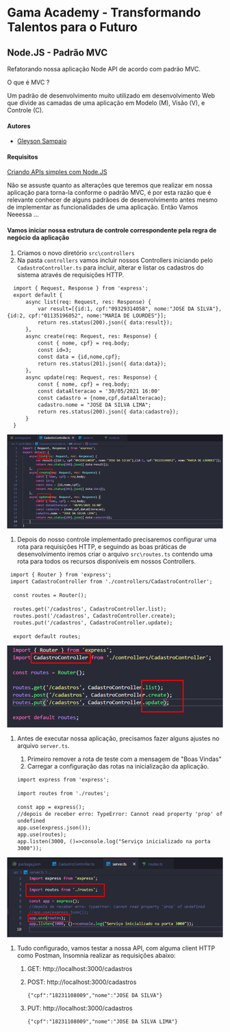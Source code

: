 # Gama Academy - Transformando Talentos para o Futuro

## Node.JS - Padrão MVC

Refatorando nossa aplicação Node API de acordo com padrão MVC.

O que é MVC ?

Um padrão de desenvolvimento muito utilizado em desenvolvimento Web que divide as camadas de uma aplicação em Modelo (M), Visão (V), e Controle (C).

#### Autores
- [Gleyson Sampaio](https://github.com/gleyson-gama)

#### Requisitos
[Criando APIs simples com Node.JS](https://github.com/educacao-gama/tutoriais/tree/main/node-app-api)

Não se assuste quanto as alterações que teremos que realizar em nossa aplicação para torna-la conforme o padrão MVC, é por esta razão que é relevante conhecer de alguns padrãoes de desenvolvimento antes mesmo de implementar as funcionalidades de uma aplicação.
Então Vamos Neeessa ...

#### Vamos iniciar nossa estrutura de controle correspondente pela regra de negócio da aplicação
1. Criamos o novo diretório `src\controllers`
1. Na pasta `controllers` vamos incluir nossos Controllers iniciando pelo `CadastroController.ts` para incluir, alterar e listar os cadastros do sistema através de requisições HTTP.
 ```
   import { Request, Response } from 'express';
   export default {
       async list(req: Request, res: Response) {
           var result=[{id:1, cpf:"09329314058", nome:"JOSE DA SILVA"},{id:2, cpf:"01135196052", nome:"MARIA DE LOURDES"}];
           return res.status(200).json({ data:result});
       },
       async create(req: Request, res: Response) {
           const { nome, cpf} = req.body;
           const id=3;
           const data = {id,nome,cpf};
           return res.status(201).json({ data:data});
       },
       async update(req: Request, res: Response) {
           const { nome, cpf} = req.body;
           const dataAlteracao = '30/05/2021 16:00'
           const cadastro = {nome,cpf,dataAlteracao};
           cadastro.nome = "JOSE DA SILVA LIMA";
           return res.status(200).json({ data:cadastro});
       }
   }
   ```
 
 ![](https://github.com/educacao-gama/tutoriais/blob/main/node-app-mvc/cadastro_controller.png)
 
1. Depois do nosso controle implementado precisaremos configurar uma rota para requisições HTTP, e seguindo as boas práticas de desenvolvimento iremos criar o arquivo `src\routes.ts` contendo uma rota para todos os recursos disponíveis em nossos Controllers.

 ```
  import { Router } from 'express';
  import CadastroController from './controllers/CadastroController';

   const routes = Router();

   routes.get('/cadastros', CadastroController.list);
   routes.post('/cadastros', CadastroController.create);
   routes.put('/cadastros', CadastroController.update);

   export default routes;

   ```
 ![](https://github.com/educacao-gama/tutoriais/blob/main/node-app-mvc/routes-cadastro.png)
 
1. Antes de executar nossa aplicação, precisamos fazer alguns ajustes no arquivo `server.ts`.
   1. Primeiro remover a rota de teste com a mensagem de "Boas Vindas"
   1. Carregar a configuração das rotas na inicialização da aplicação.
   
   ```
   import express from 'express';

   import routes from './routes';

   const app = express();
   //depois de receber erro: TypeError: Cannot read property 'prop' of undefined 
   app.use(express.json());
   app.use(routes);
   app.listen(3000, ()=>console.log("Serviço inicializado na porta 3000"));

   ```
 ![](https://github.com/educacao-gama/tutoriais/blob/main/node-app-mvc/serverts.png)
 
 1. Tudo configurado, vamos testar a nossa API, com alguma client HTTP como Postman, Insomnia realizar as requisições abaixo:
    1. GET: http://localhost:3000/cadastros
    1. POST: http://localhost:3000/cadastros
    
       ```
       {"cpf":"18231108009","nome":"JOSE DA SILVA"}
       ```
    
    1. PUT: http://localhost:3000/cadastros

         ```
       {"cpf":"18231108009","nome":"JOSE DA SILVA LIMA"}
       ```
